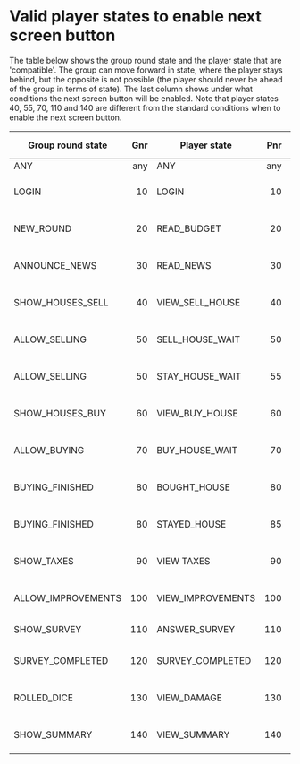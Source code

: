 # Valid player states to enable next screen button

The table below shows the group round state and the player state that are 'compatible'. The group can move forward in state, where the player stays behind, but the opposite is not possible (the player should never be ahead of the group in terms of state). The last column shows under what conditions the next screen button will be enabled. Note that player states 40, 55, 70, 110 and 140 are different from the standard conditions when to enable the next screen button. 

| Group round state  | Gnr  | Player state      | Pnr  | Screen            | Button           | Button enabled      |
| ------------------ | ---: | ----------------- | ---: | ----------------- | ---------------- | ------------------- |
| ANY                | any  | ANY               | any  | login             | LOGIN            | always              |
| LOGIN              | 10   | LOGIN             | 10   | login-wait        | START GAME       | Gnr>Pnr (G >= 20)   |
| NEW_ROUND          | 20   | READ_BUDGET       | 20   | read-budget       | READ NEWS        | Gnr>Pnr (G >= 30)   |
| ANNOUNCE_NEWS      | 30   | READ_NEWS         | 30   | read-news         | VIEW HOUSES      | Gnr>Pnr (G >= 40)   |
| SHOW_HOUSES_SELL   | 40   | VIEW_SELL_HOUSE   | 40   | sell-house        | STAY / SELL      | Gnr>Pnr & APPROVE   |
| ALLOW_SELLING      | 50   | SELL_HOUSE_WAIT   | 50   | sell-house-wait   | MOVE OUT         | Gnr>Pnr (G >= 60)   |
| ALLOW_SELLING      | 50   | STAY_HOUSE_WAIT   | 55   | stay-house-wait   | ENJOY STAY       | Gnr >= 80           |
| SHOW_HOUSES_BUY    | 60   | VIEW_BUY_HOUSE    | 60   | buy-house         | BUY HOUSE        | Gnr>Pnr (G >= 70)   |
| ALLOW_BUYING       | 70   | BUY_HOUSE_WAIT    | 70   | buy-house-wait    | MOVE IN          | Gnr >= 70 & APPROVE |  
| BUYING_FINISHED    | 80   | BOUGHT_HOUSE      | 80   | bought-house      | VIEW TAXES       | Gnr>Pnr (G >= 90)   |
| BUYING_FINISHED    | 80   | STAYED_HOUSE      | 85   | stayed-house      | VIEW TAXES       | Gnr>Pnr (G >= 90)   |
| SHOW_TAXES         | 90   | VIEW TAXES        | 90   | view-taxes        | SHOW IMPROVEM.   | Gnr>Pnr (G >= 100)  |
| ALLOW_IMPROVEMENTS | 100  | VIEW_IMPROVEMENTS | 100  | view-improvem.    | BUY IMPROVEM.    | Gnr>Pnr (G >= 110)  |
| SHOW_SURVEY        | 110  | ANSWER_SURVEY     | 110  | answer-survey     | WAIT FOR DICE    | always              |
| SURVEY_COMPLETED   | 120  | SURVEY_COMPLETED  | 120  | survey-completed  | VIEW DAMAGE      | Gnr>Pnr (G >= 130)  |
| ROLLED_DICE        | 130  | VIEW_DAMAGE       | 130  | view-damage       | VIEW SUMMARY     | Gnr>Pnr (G >= 140)  |
| SHOW_SUMMARY       | 140  | VIEW_SUMMARY      | 140  | view-summary      | NEXT ROUND       | G-round > P-round   |


